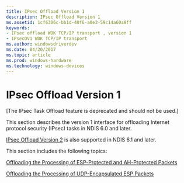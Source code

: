```yaml
---
title: IPsec Offload Version 1
description: IPsec Offload Version 1
ms.assetid: 1cf6306c-bb1d-40f6-a0e3-59c14a60a8ff
keywords:
- IPsec offload WDK TCP/IP transport , version 1
- IPsecOV1 WDK TCP/IP transport
ms.author: windowsdriverdev
ms.date: 04/20/2017
ms.topic: article
ms.prod: windows-hardware
ms.technology: windows-devices
---
```


# IPsec Offload Version 1

\[The IPsec Task Offload feature is deprecated and should not be used.\]




This section describes the version 1 interface for offloading Internet protocol security (IPsec) tasks in NDIS 6.0 and later.

[IPsec Offload Version 2](ipsec-offload-version-2.md) is also supported in NDIS 6.1 and later.

This section includes the following topics:

[Offloading the Processing of ESP-Protected and AH-Protected Packets](offloading-the-processing-of-esp-protected-and-ah-protected-packets.md)

[Offloading the Processing of UDP-Encapsulated ESP Packets](offloading-the-processing-of-udp-encapsulated-esp-packets.md)

 

 





